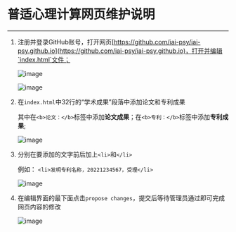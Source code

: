 # 普适心理计算网页维护说明

---

1. 注册并登录GitHub账号，打开网页[https://github.com/iai-psy/iai-psy.github.io](https://github.com/iai-psy/iai-psy.github.io)，打开并编辑`index.html`文件；    

      ![image](https://user-images.githubusercontent.com/49059708/163171016-78829a8e-1fe2-4507-8a55-4de7477b1a29.png)

      ![image](https://user-images.githubusercontent.com/49059708/163171059-b6c68484-5e80-4a28-b7a5-6e431857c3aa.png)


2. 在`index.html`中32行的“学术成果”段落中添加论文和专利成果

   其中在`<b>论文：</b>`标签中添加**论文成果**；在`<b>专利：</b>`标签中添加**专利成果**;

      ![image](https://user-images.githubusercontent.com/49059708/163171085-7e4b7e81-e721-4062-83c8-190866d7f7c6.png)


3. 分别在要添加的文字前后加上`<li>`和`</li>`

   例如： `<li>发明专利名称，20221234567，受理</li>`

      ![image](https://user-images.githubusercontent.com/49059708/163171093-7bc5d247-3b79-4910-bd8d-aec54bbdedcd.png)


4. 在编辑界面的最下面点击`propose changes`，提交后等待管理员通过即可完成网页内容的修改

      ![image](https://user-images.githubusercontent.com/49059708/163171132-b0d141e6-81ca-4ff9-8783-661b0433a031.png)


